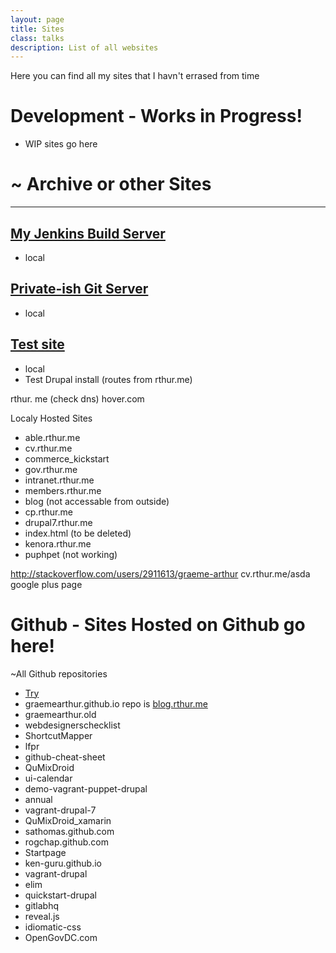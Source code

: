 ```yaml
---
layout: page
title: Sites
class: talks
description: List of all websites
---
```


Here you can find all my sites that I havn't errased from time 

# Development - Works in Progress!

* WIP sites go here

# ~ Archive or other Sites
---

## [My Jenkins Build Server](http://jenkins.rthur.me/)
* local

## [Private-ish Git Server](http://git.rthur.me/)
* local

## [Test site](http://test.rthur.me/)
* local
* Test Drupal install (routes from rthur.me)

rthur. me (check dns)
hover.com

Localy Hosted Sites

* able.rthur.me
* cv.rthur.me
* commerce_kickstart
* gov.rthur.me
* intranet.rthur.me
* members.rthur.me
* blog (not accessable from outside)
* cp.rthur.me
* drupal7.rthur.me
* index.html (to be deleted)
* kenora.rthur.me
* puphpet (not working)

http://stackoverflow.com/users/2911613/graeme-arthur
cv.rthur.me/asda
google plus page

# Github - Sites Hosted on Github go here!

~All Github repositories

* [Try](http://try.rthur.me/)
* graemearthur.github.io repo is [blog.rthur.me](http://blog.rthur.me)
* graemearthur.old
* webdesignerschecklist
* ShortcutMapper
* lfpr
* github-cheat-sheet
* QuMixDroid
* ui-calendar
* demo-vagrant-puppet-drupal
* annual
* vagrant-drupal-7
* QuMixDroid_xamarin
* sathomas.github.com
* rogchap.github.com
* Startpage
* ken-guru.github.io
* vagrant-drupal
* elim
* quickstart-drupal
* gitlabhq
* reveal.js
* idiomatic-css
* OpenGovDC.com
